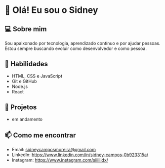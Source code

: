 # 👋 Olá! Eu sou o Sidney

## 💻 Sobre mim
Sou apaixonado por tecnologia, aprendizado contínuo e por ajudar pessoas. Estou sempre buscando evoluir como desenvolvedor e como pessoa.

## 🚀 Habilidades
- HTML, CSS e JavaScript
- Git e GitHub
- Node.js
- React

## 📂 Projetos
- em andamento

## 📫 Como me encontrar
- Email: sidneycamposmoreira@gmail.com
- LinkedIn: https://www.linkedin.com/in/sidney-campos-0b923315a/
- Instagram: https://www.instagram.com/siiiiiidx/
